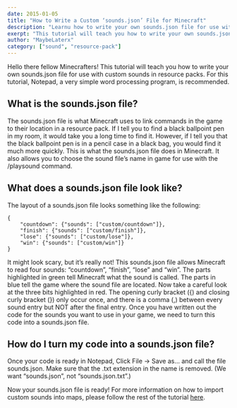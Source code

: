```yaml
---
date: 2015-01-05
title: "How to Write a Custom ‘sounds.json’ File for Minecraft"
description: "Learnu how to write your own sounds.json file for use with custom sounds in resource packs."
exerpt: "This tutorial will teach you how to write your own sounds.json file for use with custom sounds in resource packs."
author: "MaybeLaterx"
category: ["sound", "resource-pack"]
---
```


Hello there fellow Minecrafters! This tutorial will teach you how to write your own sounds.json file for use with custom sounds in resource packs. For this tutorial, Notepad, a very simple word processing program, is recommended.

## What is the sounds.json file?

The sounds.json file is what Minecraft uses to link commands in the game to their location in a resource pack. If I tell you to find a black ballpoint pen in my room, it would take you a long time to find it. However, if I tell you that the black ballpoint pen is in a pencil case in a black bag, you would find it much more quickly. This is what the sounds.json file does in Minecraft. It also allows you to choose the sound file’s name in game for use with the /playsound command.

## What does a sounds.json file look like?

The layout of a sounds.json file looks something like the following:

```
{
    "countdown": {"sounds": ["custom/countdown"]},
    "finish": {"sounds": ["custom/finish"]},
    "lose": {"sounds": ["custom/lose"]},
    "win": {"sounds": ["custom/win"]}
}
```

It might look scary, but it’s really not! This sounds.json file allows Minecraft to read four sounds: “countdown”, “finish”, “lose” and “win”. The parts highlighted in green tell Minecraft what the sound is called. The parts in blue tell the game where the sound file are located. Now take a careful look at the three bits highlighted in red. The opening curly bracket ({) and closing curly bracket (}) only occur once, and there is a comma (,) between every sound entry but NOT after the final entry. Once you have written out the code for the sounds you want to use in your game, we need to turn this code into a sounds.json file.

## How do I turn my code into a sounds.json file?

Once your code is ready in Notepad, Click File -> Save as… and call the file sounds.json. Make sure that the .txt extension in the name is removed. (We want “sounds.json”, not “sounds.json.txt”.)

Now your sounds.json file is ready! For more information on how to import custom sounds into maps, please follow the rest of the tutorial [here](/blog/sound/importing-custom-sounds-into-minecraft/).
